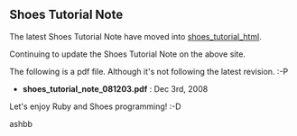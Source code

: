 Shoes Tutorial Note
-------------------

The latest Shoes Tutorial Note have moved into [shoes\_tutorial\_html](http://github.com/ashbb/shoes_tutorial_html/tree/master).

Continuing to update the Shoes Tutorial Note on the above site.


The following is a pdf file. Although it's not following the latest revision. :-P

- **shoes\_tutorial\_note\_081203.pdf** : Dec 3rd, 2008

Let's enjoy Ruby and Shoes programming! :-D

ashbb